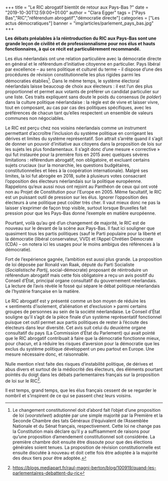 +++
title = "Le RIC abrogatif bientôt de retour aux Pays-Bas ?"
date = "2019-10-30T12:59:00+01:00"
author = "Clara Egger"
tags = ["Pays Bas","RIC","référendum abrogatif","démocratie directe"]
categories = ["Les actus démocratiques"]
banner = "img/articles/parlement_pays_bas.jpg"
+++

**Les débats préalables à la réintroduction du RIC aux Pays-Bas sont une grande
leçon de civilité et de professionnalisme pour nos élus et hauts fonctionnaires,
à qui ce récit est particulièrement recommandé.**

Les élus néerlandais ont une relation particulière avec la démocratie directe en
général et le référendum d’initiative citoyenne en particulier. Pays libéral par
excellence – au sens politique et culturel du terme – il dispose d’une des
procédures de révision constitutionnelle les plus rigides parmi les démocraties
établies[^1]. Dans le même temps, le système électoral néerlandais laisse beaucoup
de choix aux électeurs : il est l’un des plus proportionnel et permet aux
votants de préférer un candidat particulier sur une liste. Ces traits expliquent
sans doute le poids du consensus (le _polder_) dans la culture politique
néerlandaise : la règle est de vivre et laisser vivre, tout en composant, au cas
par cas des politiques spécifiques, avec les préférences de chacun tant qu’elles
respectent un ensemble de valeurs communes non négociables.

Le RIC est perçu chez nos voisins néerlandais comme un instrument permettant
d’accroître l’inclusion du système politique en corrigeant les dérives et
limites du système représentatif. Son attrait s’arrête quand il s’agit de donner
un pouvoir d’initiative aux citoyens dans la proposition de lois sur les sujets
les plus fondamentaux. Il s’agit donc d’une mesure « corrective » qui fut
instaurée pour la première fois en 2015 avec quelques sévères limitations :
référendum abrogatif, non obligatoire, et excluant certains sujets cruciaux (sur
la monarchie, les questions budgétaires, constitutionnelles et liées à la
coopération internationale). Malgré ses limites, la loi fut abrogée en 2018,
suite à plusieurs votes consacrant l’opposition des électeurs néerlandais sur la
politique européenne. Rappelons qu’eux aussi nous ont rejoint au Panthéon de
ceux qui ont voté non au Projet de Constitution pour l’Europe en 2005. Même
facultatif, le RIC est un puissant outil de pression sur les élus. Ignorer
l’opposition des électeurs à une politique peut coûter très cher. Il vaut mieux
donc ne pas la laisser s’exprimer de façon trop visible, surtout lorsque
Bruxelles fait pression pour que les Pays-Bas donne l’exemple en matière
européenne.

Pourtant, voilà qu’au gré d’un changement de majorité, le RIC est de nouveau sur
le devant de la scène aux Pays-Bas. Il faut ici souligner que quasiment tous les
partis politiques (sauf le Parti populaire pour la liberté et la démocratie
(libéral conservateur, VVD) et l’Appel Chrétien Démocrate (CDA) – on notera ici
les usages pour le moins ambigus des références à la démocratie).

Fort de l’expérience gagnée, l’ambition est aussi plus grande. La proposition de
loi déposée par Ronald van Raak, député du Parti Socialiste (_Socialistische
Partij_, social-démocrate) proposant de réintroduire un référendum abrogatif mais
cette fois obligatoire a reçu un avis positif du Conseil d’État, principal
organe consultatif du gouvernement néerlandais. La lecture de l’avis révèle le
fossé qui sépare le débat politique néerlandais de l’hystérie française en la
matière.

Le RIC abrogatif est y présenté comme un bon moyen de réduire les « sentiments
d’isolement, d’aliénation et d’exclusion » parmi certains groupes de personnes
au sein de la société néerlandaise. Le Conseil d’État souligne qu’il s’agit de
la pièce finale d’un système représentatif fonctionnel puisque cet outil permet
aux partis politiques de rester à l’écoute des électeurs dans leur diversité.
Cet avis suit celui du deuxième organe consultatif du pays (La Commission d’État
du Parlement) qui avait pointé que le RIC abrogatif contribuait à faire que la
démocratie fonctionne mieux, pour chacun, et à réduire les risques d’aversion
pour la démocratie que les exclus du système politique développent un peu
partout en Europe. Une mesure nécessaire donc, et raisonnable.

Nulle mention n’est faite des risques d’instabilité politique, de dérives et
abus divers et surtout de la médiocrité des électeurs, des éléments pourtant
pointés du doigt dans les débats parlementaires français sur la proposition de
loi sur le RIC[^2].

Il est temps, grand temps, que les élus français cessent de se regarder le
nombril et s’inspirent de ce qui se passent chez leurs voisins.

[^1]:  Le changement constitutionnel doit d’abord fait l’objet d’une proposition de loi (_voorstelwet_) adoptée par une simple majorité par la Première et la Seconde Chambre des tats Généraux (l’équivalent de l’Assemblée Nationale et du Sénat français, respectivement. Cette loi ne change pas la Constitution mais déclare qu’il y a suffisamment de raisons pour qu’une proposition d’amendement constitutionnel soit considérée. La première chambre doit ensuite  être dissoute pour que des élections générales soient tenues. La proposition de révision constitutionnelle est ensuite discutée à nouveau et doit cette fois être adoptée à la majorité des deux tiers pour être adoptée. 


[^2]: https://blogs.mediapart.fr/raul-magni-berton/blog/100919/quand-les-parlementaires-debattent-du-ric
